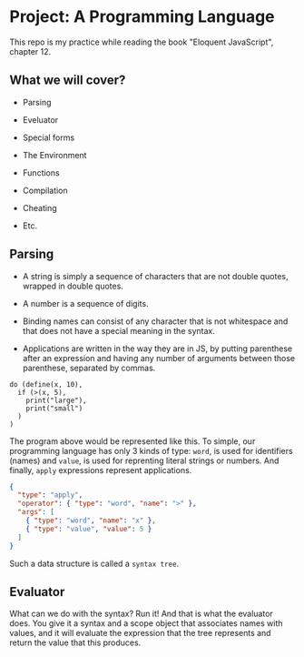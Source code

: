 # Project: A Programming Language

This repo is my practice while reading the book "Eloquent JavaScript", chapter 12.

## What we will cover?

- Parsing

- Eveluator

- Special forms

- The Environment

- Functions

- Compilation

- Cheating

- Etc.

## Parsing

- A string is simply a sequence of characters that are not double quotes, wrapped in double quotes.

- A number is a sequence of digits.

- Binding names can consist of any character that is not whitespace and that does not have a special meaning in the syntax.

- Applications are written in the way they are in JS, by putting parenthese after an expression and having any number of arguments between those parenthese, separated by commas.

```
do (define(x, 10),
  if (>(x, 5),
    print("large"),
    print("small")
  )
)
```

The program above would be represented like this. To simple, our programming language has only 3 kinds of type: `word`, is used for identifiers (names) and `value`, is used for reprenting literal strings or numbers. And finally, `apply` expressions represent applications.

```json
{
  "type": "apply",
  "operator": { "type": "word", "name": ">" },
  "args": [
    { "type": "word", "name": "x" },
    { "type": "value", "value": 5 }
  ]
}
```

Such a data structure is called a `syntax tree`.

## Evaluator

What can we do with the syntax? Run it! And that is what the evaluator does. You give it a syntax and a scope object that associates names with values, and it will evaluate the expression that the tree represents and return the value that this produces.
